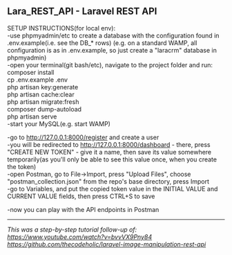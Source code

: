 Lara_REST_API - Laravel REST API
---------------------------------

SETUP INSTRUCTIONS(for local env):  
-use phpmyadmin/etc to create a database with the configuration found in .env.example(i.e. see the DB_* rows)  (e.g. on a standard WAMP, all configuration is as in .env.example, so just create a "laracrm" database in phpmyadmin)  
-open your terminal(git bash/etc), navigate to the project folder and run:  
composer install  
cp .env.example .env  
php artisan key:generate  
php artisan cache:clear  
php artisan migrate:fresh  
composer dump-autoload  
php artisan serve  
-start your MySQL(e.g. start WAMP)  

-go to http://127.0.0.1:8000/register and create a user  
-you will be redirected to http://127.0.0.1:8000/dashboard - there, press "CREATE NEW TOKEN" - give it a name, then save its value somewhere temporarily(as you'll only be able to see this value once, when you create the token)  
-open Postman, go to File->Import, press "Upload Files", choose "postman_collection.json" from the repo's base directory, press Import  
-go to Variables, and put the copied token value in the INITIAL VALUE and CURRENT VALUE fields, then press CTRL+S to save  

-now you can play with the API endpoints in Postman  
*********************************************************************************  
*This was a step-by-step tutorial follow-up of:*  
*https://www.youtube.com/watch?v=bvvVX9Pny84*  
*https://github.com/thecodeholic/laravel-image-manipulation-rest-api*  